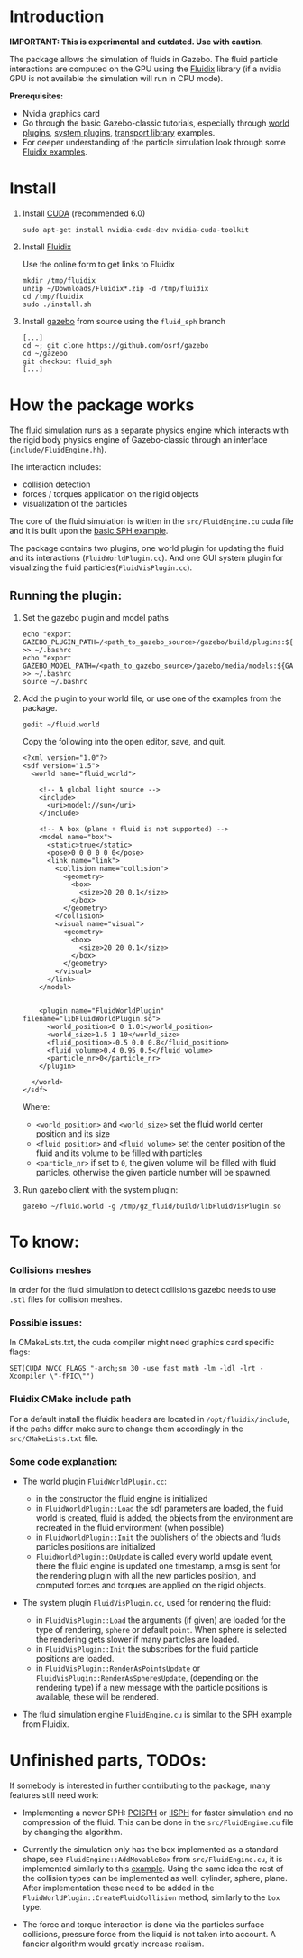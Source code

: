 # Introduction

**IMPORTANT: This is experimental and outdated. Use with caution.**

The package allows the simulation of fluids in Gazebo. The fluid particle
interactions are computed on the GPU using the
[Fluidix](http://onezero.ca/documentation/) library (if a nvidia GPU is not
available the simulation will run in CPU mode).

**Prerequisites:**

  * Nvidia graphics card
  * Go through the basic Gazebo-classic tutorials, especially through [world plugins](/tutorials?tut=plugins_world), [system plugins](/tutorials?tut=system_plugin), [transport library](/tutorials?cat=transport) examples.
 * For deeper understanding of the particle simulation look through some [Fluidix examples](http://onezero.ca/sample/?id=general_basic).

# Install

1. Install [CUDA](https://developer.nvidia.com/cuda-downloads) (recommended 6.0)

    ~~~
    sudo apt-get install nvidia-cuda-dev nvidia-cuda-toolkit
    ~~~

1. Install [Fluidix](http://onezero.ca/downloads/)

    Use the online form to get links to Fluidix

    ~~~
    mkdir /tmp/fluidix
    unzip ~/Downloads/Fluidix*.zip -d /tmp/fluidix
    cd /tmp/fluidix
    sudo ./install.sh
    ~~~

1. Install [gazebo](/tutorials?cat=install) from source using the `fluid_sph` branch

    ~~~
    [...]
    cd ~; git clone https://github.com/osrf/gazebo
    cd ~/gazebo
    git checkout fluid_sph
    [...]
    ~~~

# How the package works

The fluid simulation runs as a separate physics engine which interacts with
the rigid body physics engine of Gazebo-classic through an interface
(`include/FluidEngine.hh`).

The interaction includes:
 * collision detection
 * forces / torques application on the rigid objects
 * visualization of the particles

The core of the fluid simulation is written in the `src/FluidEngine.cu` cuda file and it is built upon the [basic SPH example](http://onezero.ca/sample/?id=general_sph).

The package contains two plugins, one world plugin for updating the fluid and its interactions (`FluidWorldPlugin.cc`). And one GUI system plugin for visualizing the fluid particles(`FluidVisPlugin.cc`).

## Running the plugin:

1. Set the gazebo plugin and model paths

    ~~~
    echo "export GAZEBO_PLUGIN_PATH=/<path_to_gazebo_source>/gazebo/build/plugins:${GAZEBO_PLUGIN_PATH}" >> ~/.bashrc
    echo "export GAZEBO_MODEL_PATH=/<path_to_gazebo_source>/gazebo/media/models:${GAZEBO_MODEL_PATH}" >> ~/.bashrc
    source ~/.bashrc
    ~~~

1. Add the plugin to your world file, or use one of the examples from the package.

    ~~~
    gedit ~/fluid.world
    ~~~

    Copy the following into the open editor, save, and quit.

    ~~~
    <?xml version="1.0"?>
    <sdf version="1.5">
      <world name="fluid_world">

        <!-- A global light source -->
        <include>
          <uri>model://sun</uri>
        </include>

        <!-- A box (plane + fluid is not supported) -->
        <model name="box">
          <static>true</static>
          <pose>0 0 0 0 0 0</pose>
          <link name="link">
            <collision name="collision">
              <geometry>
                <box>
                  <size>20 20 0.1</size>
                </box>
              </geometry>
            </collision>
            <visual name="visual">
              <geometry>
                <box>
                  <size>20 20 0.1</size>
                </box>
              </geometry>
            </visual>
          </link>
        </model>


        <plugin name="FluidWorldPlugin" filename="libFluidWorldPlugin.so">
          <world_position>0 0 1.01</world_position>
          <world_size>1.5 1 10</world_size>
          <fluid_position>-0.5 0.0 0.8</fluid_position>
          <fluid_volume>0.4 0.95 0.5</fluid_volume>
          <particle_nr>0</particle_nr>
        </plugin>

      </world>
    </sdf>
    ~~~

    Where:
      * `<world_position>` and `<world_size>` set the fluid world center position and its size
      * `<fluid_position>` and `<fluid_volume>` set the center position of the fluid and its volume to be filled with particles
      * `<particle_nr>` if set to `0`, the given volume will be filled with fluid particles, otherwise the given particle number will be spawned.


1. Run gazebo client with the system plugin:

    ~~~
    gazebo ~/fluid.world -g /tmp/gz_fluid/build/libFluidVisPlugin.so
    ~~~

# To know:

### Collisions meshes

In order for the fluid simulation to detect collisions gazebo needs to use `.stl` files for collision meshes.


### Possible issues:

In CMakeLists.txt, the cuda compiler might need graphics card specific flags:

  `SET(CUDA_NVCC_FLAGS "-arch;sm_30 -use_fast_math -lm -ldl -lrt -Xcompiler \"-fPIC\"")`

### Fluidix CMake include path

For a default install the fluidix headers are located in `/opt/fluidix/include`, if the paths differ make sure to change them accordingly in the `src/CMakeLists.txt` file.

### Some code explanation:

 * The world plugin `FluidWorldPlugin.cc`:
    * in the constructor the fluid engine is initialized
    * in `FluidWorldPlugin::Load` the sdf parameters are loaded, the fluid world is created, fluid is added, the objects from the environment are recreated in the fluid environment (when possible)
    * in `FluidWorldPlugin::Init` the publishers of the objects and fluids particles positions are initialized
    * `FluidWorldPlugin::OnUpdate` is called every world update event, there the fluid engine is updated one timestamp, a msg is sent for the rendering plugin with all the new particles position, and computed forces and torques are applied on the rigid objects.

 * The system plugin `FluidVisPlugin.cc`, used for rendering the fluid:
    * in `FluidVisPlugin::Load` the arguments (if given) are loaded for the type of rendering, `sphere` or default `point`. When sphere is selected the rendering gets slower if many particles are loaded.
    * in `FluidVisPlugin::Init` the subscribes for the fluid particle positions are loaded.
    * in `FluidVisPlugin::RenderAsPointsUpdate` or `FluidVisPlugin::RenderAsSpheresUpdate`, (depending on the rendering type) if a new message with the particle positions is available, these will be rendered.

 * The fluid simulation engine `FluidEngine.cu` is similar to the SPH example from Fluidix.



# Unfinished parts, TODOs:
If somebody is interested in further contributing to the package, many features still need work:

 * Implementing a newer SPH: [PCISPH](https://sph-sjtu-f06.googlecode.com/files/a40-solenthaler.pdf) or [IISPH](http://cg.informatik.uni-freiburg.de/publications/2013_TVCG_IISPH.pdf) for faster simulation and no compression of the fluid. This can be done in the `src/FluidEngine.cu` file by changing the algorithm.

 * Currently the simulation only has the box implemented as a standard shape, see `FluidEngine::AddMovableBox` from `src/FluidEngine.cu`, it is implemented similarly to this [example](http://onezero.ca/sample/?id=init_manual). Using the same idea the rest of the collision types can be implemented as well: cylinder, sphere, plane. After implementation these need to be added in the `FluidWorldPlugin::CreateFluidCollision` method, similarly to the `box` type.

 * The force and torque interaction is done via the particles surface collisions, pressure force from the liquid is not taken into account. A fancier algorithm would greatly increase realism.
